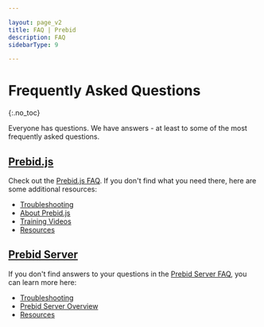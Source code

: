 ```yaml
---

layout: page_v2
title: FAQ | Prebid
description: FAQ
sidebarType: 9

---
```


# Frequently Asked Questions
{:.no_toc}

Everyone has questions. We have answers - at least to some of the most frequently asked questions.

## [Prebid.js](/dev-docs/faq.html)

Check out the [Prebid.js FAQ](/dev-docs/faq.html). If you don't find what you need there, here are some additional resources:

- [Troubleshooting](/troubleshooting/troubleshooting.html)
- [About Prebid.js](/prebid/prebidjs.html)
- [Training Videos](/videos/index.html)
- [Resources](/support/index.html)

## [Prebid Server](/faq/prebid-server-faq.html)

If you don't find answers to your questions in the [Prebid Server FAQ](/faq/prebid-server-faq.html), you can learn more here:

- [Troubleshooting](/troubleshooting/troubleshooting.html)
- [Prebid Server Overview](/prebid-server/prebid-server-overview)
- [Resources](/support/index.html)
